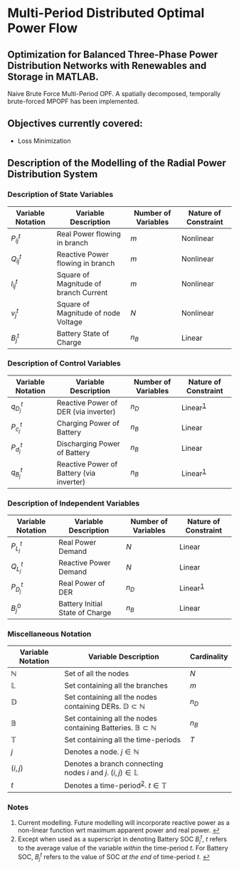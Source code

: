 # Multi-Period Distributed Optimal Power Flow
## Optimization for Balanced Three-Phase Power Distribution Networks with Renewables and Storage in MATLAB. 
Naive Brute Force Multi-Period OPF. A spatially decomposed, temporally brute-forced MPOPF has been implemented.

## Objectives currently covered: 
- Loss Minimization

## Description of the Modelling of the Radial Power Distribution System

### Description of State Variables

| Variable Notation | Variable Description                  | Number of Variables | Nature of Constraint |
|-------------------|---------------------------------------|---------------------|----------------------|
| $P^{t}_{ij}$      | Real Power flowing in branch          | $m$                 | Nonlinear            |
| $Q^{t}_{ij}$      | Reactive Power flowing in branch      | $m$                 | Nonlinear            |
| $l^{t}_{ij}$      | Square of Magnitude of branch Current | $m$                 | Nonlinear            |
| $v^{t}_{j}$       | Square of Magnitude of node Voltage   | $N$                 | Nonlinear            |
| $B^{t}_{j}$       | Battery State of Charge               | $n_{B}$             | Linear               |

### Description of Control Variables

| Variable Notation | Variable Description                     | Number of Variables | Nature of Constraint |
|-------------------|------------------------------------------|---------------------|----------------------|
| $q^{t}_{D_j}$     | Reactive Power of DER (via inverter)     | $n_{D}$             | Linear<sup id="a1">[1](#f1)</sup>              |
| $P^{t}_{c_j}$     | Charging Power of Battery                | $n_{B}$             | Linear               |
| $P^{t}_{d_j}$     | Discharging Power of Battery             | $n_{B}$             | Linear               |
| $q^{t}_{B_j}$     | Reactive Power of Battery (via inverter) | $n_{B}$             | Linear<sup id="a1">[1](#f1)</sup>              |

### Description of Independent Variables

| Variable Notation | Variable Description            | Number of Variables | Nature of Constraint |
|-------------------|---------------------------------|---------------------|----------------------|
| $P^{t}_{L_j}$     | Real Power Demand               | $N$                 | Linear               |
| $Q^{t}_{L_j}$     | Reactive Power Demand           | $N$                 | Linear               |
| $P^{t}_{D_j}$     | Real Power of DER               | $n_{D}$             | Linear<sup id="a1">[1](#f1)</sup>              |
| $B^{0}_{j}$       | Battery Initial State of Charge | $n_{B}$             | Linear               |

### Miscellaneous Notation

| Variable Notation | Variable Description                                                               | Cardinality |
|-------------------|------------------------------------------------------------------------------------|-------------|
| $\mathbb{N}$      | Set of all the nodes                                                               | $N$         |
| $\mathbb{L}$      | Set containing all the branches                                                    | $m$         |
| $\mathbb{D}$      | Set containing all the nodes containing DERs. $\mathbb{D} \subset \mathbb{N}$      | $n_{D}$     |
| $\mathbb{B}$      | Set containing all the nodes containing Batteries. $\mathbb{B} \subset \mathbb{N}$ | $n_{B}$     |
| $\mathbb{T}$      | Set containing all the time-periods                                                | $T$         |
| $j$               | Denotes a node. $j \in \mathbb{N}$                                                 |             |
| $(i, j)$          | Denotes a branch connecting nodes $i$ and $j$. $(i, j) \in \mathbb{L}$             |             |
| $t$               | Denotes a time-period<sup id="a2">[2](#f2)</sup>. $t \in \mathbb{T}$                                        |             |

### Notes
1. <span id="f1"> Current modelling. Future modelling will incorporate reactive power as a non-linear function wrt maximum apparent power and real power. [↩](#a1)</span>
2. <span id="f2"> Except when used as a superscript in denoting Battery SOC $B^{t}_j$, $t$ refers to the average value of the variable _within_ the time-period $t$. For Battery SOC, $B^{t}_j$ refers to the value of SOC _at the end_ of time-period $t$. [↩](#a2)</span>
